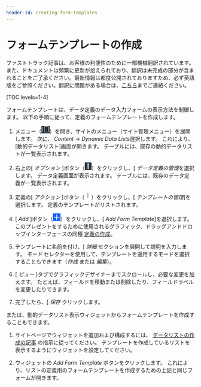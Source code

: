 ```yaml
---
header-id: creating-form-templates
---
```


# フォームテンプレートの作成

<p class="alert alert-info"><span class="wysiwyg-color-blue120">ファストトラック記事は、お客様の利便性のために一部機械翻訳されています。また、ドキュメントは頻繁に更新が加えられており、翻訳は未完成の部分が含まれることをご了承ください。最新情報は都度公開されておりますため、必ず英語版をご参照ください。翻訳に問題がある場合は、<a href="mailto:support-content-jp@liferay.com">こちら</a>までご連絡ください。</span></p>

[TOC levels=1-4]

フォームテンプレートは、データ定義のデータ入力フォームの表示方法を制御します。 以下の手順に従って、定義のフォームテンプレートを作成します。

1.  メニュー（![Menu](../../../images/icon-menu.png)）を開き、サイトのメニュー（サイト管理メニュー）を展開します。 次に、 *Content* → *Dynamic Data Lists*選択します。 これにより、[動的データリスト]画面が開きます。 テーブルには、既存の動的データリストが一覧表示されます。

2.  右上の[ *オプション* ]ボタン（![Options](../../../images/icon-options.png)）をクリックし、[ *データ定義の管理*を選択します。 データ定義画面が表示されます。 テーブルには、既存のデータ定義が一覧表示されます。

3.  定義の[ *アクション* ]ボタン（![Actions](../../../images/icon-actions.png)）をクリックし、[ *テンプレートの管理*]を選択します。 定義のテンプレートがリストされます。

4.  [ *Add* ]ボタン（![Add](../../../images/icon-add.png)）をクリックし、[ *Add Form Template*]を選択します。 このプレゼントをするために使用されるグラフィック、ドラッグアンドドロップインターフェースの同種 [定義の作成](/docs/7-1/user/-/knowledge_base/u/creating-data-definitions)。

5.  テンプレートに名前を付け、[ *詳細* セクションを展開して説明を入力します。 *モード* セレクターを使用して、テンプレートを適用するモードを選択することもできます（*作成* または *編集*）。

6.  [ *ビュー* ]タブでグラフィックデザイナーまでスクロールし、必要な変更を加えます。 たとえば、フィールドを移動または削除したり、フィールドラベルを変更したりできます。

7.  完了したら、[ *保存* クリックします。

または、動的データリスト表示ウィジェットからフォームテンプレートを作成することもできます。

1.  サイトページでウィジェットを追加および構成するには、 [データリストの作成の記事](/docs/7-1/user/-/knowledge_base/u/creating-data-lists) の指示に従ってください。 テンプレートを作成しているリストを表示するようにウィジェットを設定してください。

2.  ウィジェットの *Add Form Template* ボタンをクリックします。 これにより、リストの定義用のフォームテンプレートを作成するための上記と同じフォームが開きます。

